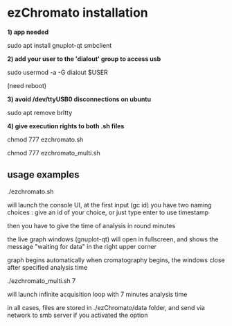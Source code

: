 # ezChromato installation

**1) app needed**

sudo apt install gnuplot-qt smbclient

**2) add your user to the 'dialout' group to access usb**

sudo usermod -a -G dialout $USER

(need reboot)

**3) avoid /dev/ttyUSB0 disconnections on ubuntu**

sudo apt remove brltty

**4) give execution rights to both .sh files**

chmod 777 ezchromato.sh

chmod 777 ezchromato_multi.sh

## usage examples


 ./ezchromato.sh
 
will launch the console UI, at the first input (gc id) you have two naming choices :
give an id of your choice, or just type enter to use timestamp 

then you have to give the time of analysis in round minutes

the live graph windows (gnuplot-qt) will open in fullscreen, and shows the message "waiting for data" in the right upper corner

graph begins automatically when cromatography begins, the windows close after specified analysis time


./ezchromato_multi.sh 7

will launch infinite acquisition loop with 7 minutes analysis time

in all cases, files are stored in ./ezChromato/data folder, and send via network to smb server if you activated the option
